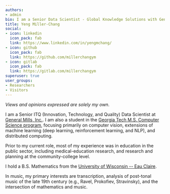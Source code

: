 ```yaml
---
authors:
- admin
bio: I am a Senior Data Scientist - Global Knowledge Solutions with General Mills, Inc. and a student in the M.S. Computer Science program at Georgia Tech. Views and opinions expressed are solely my own.
title: Yeng Miller-Chang
social:
- icon: linkedin
  icon_pack: fab
  link: https://www.linkedin.com/in/yengmchang/
- icon: github
  icon_pack: fab
  link: https://github.com/millerchangym
- icon: gitlab
  icon_pack: fab
  link: https://gitlab.com/millerchangym
superuser: true
user_groups:
- Researchers
- Visitors
---
```


*Views and opinions expressed are solely my own.*

I am a Senior ITQ (Innovation, Technology, and Quality) Data Scientist at [General Mills, Inc.](https://www.generalmills.com/). I am also a student in the [Georgia Tech M.S. Computer Science program](https://omscs.gatech.edu/home), focusing primarily on computer vision, extensions of machine learning (deep learning, reinforcement learning, and NLP), and distributed computing.

Prior to my current role, most of my experience was in education in the public sector, including medical-education research, and research and planning at the community-college level.<!---, and K-12 educational accountability. I have also held private-sector roles in digital marketing, electronic health records, life insurance, and actuarial education.-->

<!---I taught data science as an adjunct instructor at the community-college level for two years. My first- and second-semester data-science students competed and placed in contests against four-year universities in Fall 2019, Spring 2020, and Spring 2021.-->

I hold a <!---M.S. Statistics from [Iowa State University](https://www.iastate.edu/) and a--> B.S. Mathematics from the [University of Wisconsin -- Eau Claire](https://www.uwec.edu/). <!---My [masters creative component](https://lib.dr.iastate.edu/creativecomponents/534/) was on optimal block sizes for block bootstrapping of long-memory time series. I have also taken PhD-level coursework in [measure-theoretic probability](https://en.wikipedia.org/wiki/Probability_theory#Measure-theoretic_probability_theory).-->

In music, my primary interests are transcription, analysis of post-tonal music of the late 19th century (e.g., Ravel, Prokofiev, Stravinsky), and the intersection of mathematics and music.
